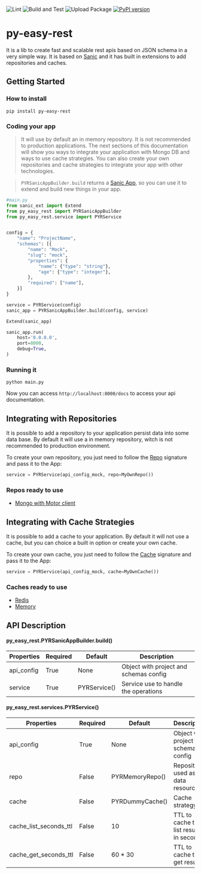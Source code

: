 ![Lint](https://github.com/JeanPinzon/py-easy-rest/actions/workflows/python-lint.yml/badge.svg)
![Build and Test](https://github.com/JeanPinzon/py-easy-rest/actions/workflows/python-test.yml/badge.svg)
![Upload Package](https://github.com/JeanPinzon/py-easy-rest/actions/workflows/python-publish.yml/badge.svg)
[![PyPI version](https://badge.fury.io/py/py-easy-rest.svg)](https://badge.fury.io/py/py-easy-rest)


# py-easy-rest

It is a lib to create fast and scalable rest apis based on JSON schema in a very simple way. 
It is based on [Sanic](https://sanic.dev) and it has built in extensions to add repositories and caches.


## Getting Started


### How to install

`pip install py-easy-rest`


### Coding your app

> It will use by default an in memory repository. It is not recommended to production applications. 
> The next sections of this documentation will show you ways to integrate your application with Mongo DB and ways to use cache strategies.
> You can also create your own repositories and cache strategies to integrate your app with other technologies.

> `PYRSanicAppBuilder.build` returns a [Sanic App](https://sanic.readthedocs.io/en/stable/sanic/api/app.html), so you can use it to extend and build new things in your app.

```python
#main.py
from sanic_ext import Extend
from py_easy_rest import PYRSanicAppBuilder
from py_easy_rest.service import PYRService


config = {
    "name": "ProjectName",
    "schemas": [{
        "name": "Mock",
        "slug": "mock",
        "properties": {
            "name": {"type": "string"},
            "age": {"type": "integer"},
        },
        "required": ["name"],
    }]
}

service = PYRService(config)
sanic_app = PYRSanicAppBuilder.build(config, service)

Extend(sanic_app)

sanic_app.run(
    host='0.0.0.0',
    port=8000,
    debug=True,
)
```


### Running it

`python main.py`

Now you can access `http://localhost:8000/docs` to access your api documentation.


## Integrating with Repositories

It is possible to add a repository to your application persist data into some data base. 
By default it will use a in memory repository, witch is not recommended to production environment.

To create your own repository, you just need to follow the [Repo](https://github.com/JeanPinzon/py-easy-rest/blob/master/py_easy_rest/repos.py) signature and pass it to the App:


```python
service = PYRService(api_config_mock, repo=MyOwnRepo())
```


### Repos ready to use

- [Mongo with Motor client](https://github.com/JeanPinzon/py-easy-rest-mongo-motor-repo)


## Integrating with Cache Strategies

It is possible to add a cache to your application. 
By default it will not use a cache, but you can choice a built in option or create your own cache.

To create your own cache, you just need to follow the [Cache](https://github.com/JeanPinzon/py-easy-rest/blob/master/py_easy_rest/caches.py) signature and pass it to the App:


```python
service = PYRService(api_config_mock, cache=MyOwnCache())
```


### Caches ready to use

- [Redis](https://github.com/JeanPinzon/py-easy-rest-redis-cache)
- [Memory](https://github.com/JeanPinzon/py-easy-rest-memory-cache)


## API Description

#### py_easy_rest.PYRSanicAppBuilder.build()

| Properties             | Required | Default      | Description                              |
|------------------------|----------|--------------|------------------------------------------|
| api_config             | True     | None         | Object with project and schemas config   |
| service                | True     | PYRService() | Service use to handle the operations     |


#### py_easy_rest.services.PYRService()

| Properties             | Required | Default         | Description                              |
|------------------------|----------|-----------------|------------------------------------------|
| api_config             | True     | None            | Object with project and schemas config   |
| repo                   | False    | PYRMemoryRepo() | Repository used as data resource         |
| cache                  | False    | PYRDummyCache() | Cache strategy                           |
| cache_list_seconds_ttl | False    | 10              | TTL to cache the list results in seconds |
| cache_get_seconds_ttl  | False    | 60 * 30         | TTL to cache the get results             |
